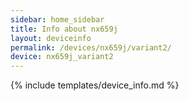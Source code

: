 ```yaml
---
sidebar: home_sidebar
title: Info about nx659j
layout: deviceinfo
permalink: /devices/nx659j/variant2/
device: nx659j_variant2
---
```

{% include templates/device_info.md %}
